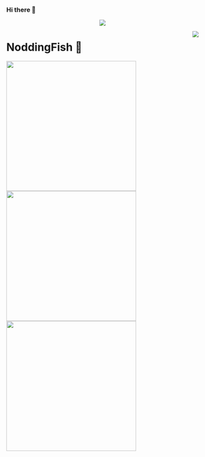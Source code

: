 ### Hi there 👋

<a href="https://github.com/NoddingFish">

  <p align="center">
    <img src="https://github-profile-trophy.vercel.app/?username=NoddingFish&column=7&theme=onedark"/>
  </p>

</a>

<a href="#">
  <img align="right" src="https://metrics.lecoq.io/NoddingFish?template=terminal" />
</a>

# NoddingFish 🌝

<img width="340px" src="https://github-readme-stats.vercel.app/api?username=NoddingFish&theme=vue-dark&count_private=true&show_icons=true">
<img width="340px" src="https://github-readme-stats.vercel.app/api/top-langs/?username=NoddingFish&theme=vue-dark&layout=compact">
<img width="340px" src="https://github-readme-stats.vercel.app/api/pin/?username=NoddingFish&repo=my-now-blog&theme=dark">

<!--
**NoddingFish/NoddingFish** is a ✨ _special_ ✨ repository because its `README.md` (this file) appears on your GitHub profile.

Here are some ideas to get you started:

- 🔭 I’m currently working on ...
- 🌱 I’m currently learning ...
- 👯 I’m looking to collaborate on ...
- 🤔 I’m looking for help with ...
- 💬 Ask me about ...
- 📫 How to reach me: ...
- 😄 Pronouns: ...
- ⚡ Fun fact: ...
-->
